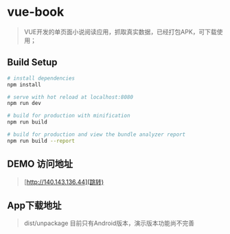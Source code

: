 # vue-book

> VUE开发的单页面小说阅读应用，抓取真实数据，已经打包APK，可下载使用；

## Build Setup

``` bash
# install dependencies
npm install

# serve with hot reload at localhost:8080
npm run dev

# build for production with minification
npm run build

# build for production and view the bundle analyzer report
npm run build --report
```

## DEMO 访问地址
> [http://140.143.136.44](跳转)

## App下载地址
> dist/unpackage
> 目前只有Android版本，演示版本功能尚不完善
